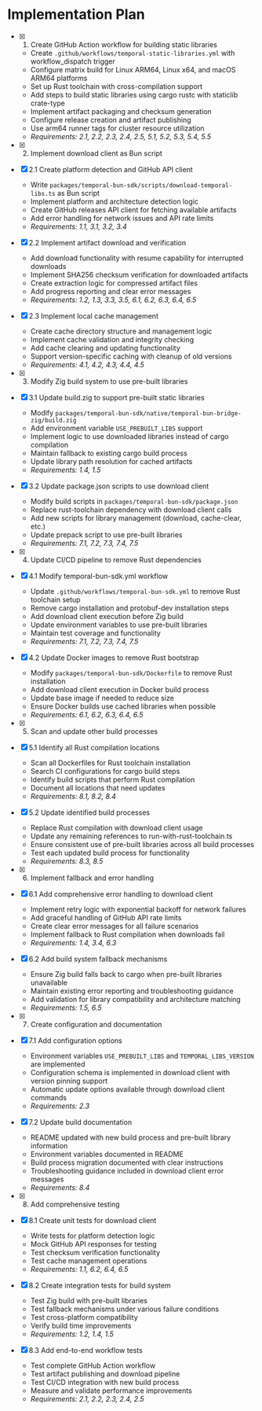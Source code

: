 # Implementation Plan

- [x] 1. Create GitHub Action workflow for building static libraries
  - Create `.github/workflows/temporal-static-libraries.yml` with workflow_dispatch trigger
  - Configure matrix build for Linux ARM64, Linux x64, and macOS ARM64 platforms
  - Set up Rust toolchain with cross-compilation support
  - Add steps to build static libraries using cargo rustc with staticlib crate-type
  - Implement artifact packaging and checksum generation
  - Configure release creation and artifact publishing
  - Use arm64 runner tags for cluster resource utilization
  - _Requirements: 2.1, 2.2, 2.3, 2.4, 2.5, 5.1, 5.2, 5.3, 5.4, 5.5_

- [x] 2. Implement download client as Bun script
- [x] 2.1 Create platform detection and GitHub API client
  - Write `packages/temporal-bun-sdk/scripts/download-temporal-libs.ts` as Bun script
  - Implement platform and architecture detection logic
  - Create GitHub releases API client for fetching available artifacts
  - Add error handling for network issues and API rate limits
  - _Requirements: 1.1, 3.1, 3.2, 3.4_

- [x] 2.2 Implement artifact download and verification
  - Add download functionality with resume capability for interrupted downloads
  - Implement SHA256 checksum verification for downloaded artifacts
  - Create extraction logic for compressed artifact files
  - Add progress reporting and clear error messages
  - _Requirements: 1.2, 1.3, 3.3, 3.5, 6.1, 6.2, 6.3, 6.4, 6.5_

- [x] 2.3 Implement local cache management
  - Create cache directory structure and management logic
  - Implement cache validation and integrity checking
  - Add cache clearing and updating functionality
  - Support version-specific caching with cleanup of old versions
  - _Requirements: 4.1, 4.2, 4.3, 4.4, 4.5_

- [x] 3. Modify Zig build system to use pre-built libraries
- [x] 3.1 Update build.zig to support pre-built static libraries
  - Modify `packages/temporal-bun-sdk/native/temporal-bun-bridge-zig/build.zig`
  - Add environment variable `USE_PREBUILT_LIBS` support
  - Implement logic to use downloaded libraries instead of cargo compilation
  - Maintain fallback to existing cargo build process
  - Update library path resolution for cached artifacts
  - _Requirements: 1.4, 1.5_

- [x] 3.2 Update package.json scripts to use download client
  - Modify build scripts in `packages/temporal-bun-sdk/package.json`
  - Replace rust-toolchain dependency with download client calls
  - Add new scripts for library management (download, cache-clear, etc.)
  - Update prepack script to use pre-built libraries
  - _Requirements: 7.1, 7.2, 7.3, 7.4, 7.5_

- [x] 4. Update CI/CD pipeline to remove Rust dependencies
- [x] 4.1 Modify temporal-bun-sdk.yml workflow
  - Update `.github/workflows/temporal-bun-sdk.yml` to remove Rust toolchain setup
  - Remove cargo installation and protobuf-dev installation steps
  - Add download client execution before Zig build
  - Update environment variables to use pre-built libraries
  - Maintain test coverage and functionality
  - _Requirements: 7.1, 7.2, 7.3, 7.4, 7.5_

- [x] 4.2 Update Docker images to remove Rust bootstrap
  - Modify `packages/temporal-bun-sdk/Dockerfile` to remove Rust installation
  - Add download client execution in Docker build process
  - Update base image if needed to reduce size
  - Ensure Docker builds use cached libraries when possible
  - _Requirements: 6.1, 6.2, 6.3, 6.4, 6.5_

- [x] 5. Scan and update other build processes
- [x] 5.1 Identify all Rust compilation locations
  - Scan all Dockerfiles for Rust toolchain installation
  - Search CI configurations for cargo build steps
  - Identify build scripts that perform Rust compilation
  - Document all locations that need updates
  - _Requirements: 8.1, 8.2, 8.4_

- [x] 5.2 Update identified build processes
  - Replace Rust compilation with download client usage
  - Update any remaining references to run-with-rust-toolchain.ts
  - Ensure consistent use of pre-built libraries across all build processes
  - Test each updated build process for functionality
  - _Requirements: 8.3, 8.5_

- [x] 6. Implement fallback and error handling
- [x] 6.1 Add comprehensive error handling to download client
  - Implement retry logic with exponential backoff for network failures
  - Add graceful handling of GitHub API rate limits
  - Create clear error messages for all failure scenarios
  - Implement fallback to Rust compilation when downloads fail
  - _Requirements: 1.4, 3.4, 6.3_

- [x] 6.2 Add build system fallback mechanisms
  - Ensure Zig build falls back to cargo when pre-built libraries unavailable
  - Maintain existing error reporting and troubleshooting guidance
  - Add validation for library compatibility and architecture matching
  - _Requirements: 1.5, 6.5_

- [x] 7. Create configuration and documentation
- [x] 7.1 Add configuration options
  - Environment variables `USE_PREBUILT_LIBS` and `TEMPORAL_LIBS_VERSION` are implemented
  - Configuration schema is implemented in download client with version pinning support
  - Automatic update options available through download client commands
  - _Requirements: 2.3_

- [x] 7.2 Update build documentation
  - README updated with new build process and pre-built library information
  - Environment variables documented in README
  - Build process migration documented with clear instructions
  - Troubleshooting guidance included in download client error messages
  - _Requirements: 8.4_

- [x] 8. Add comprehensive testing
- [x] 8.1 Create unit tests for download client
  - Write tests for platform detection logic
  - Mock GitHub API responses for testing
  - Test checksum verification functionality
  - Test cache management operations
  - _Requirements: 1.1, 6.2, 6.4, 6.5_

- [x] 8.2 Create integration tests for build system
  - Test Zig build with pre-built libraries
  - Test fallback mechanisms under various failure conditions
  - Test cross-platform compatibility
  - Verify build time improvements
  - _Requirements: 1.2, 1.4, 1.5_

- [x] 8.3 Add end-to-end workflow tests
  - Test complete GitHub Action workflow
  - Test artifact publishing and download pipeline
  - Test CI/CD integration with new build process
  - Measure and validate performance improvements
  - _Requirements: 2.1, 2.2, 2.3, 2.4, 2.5_